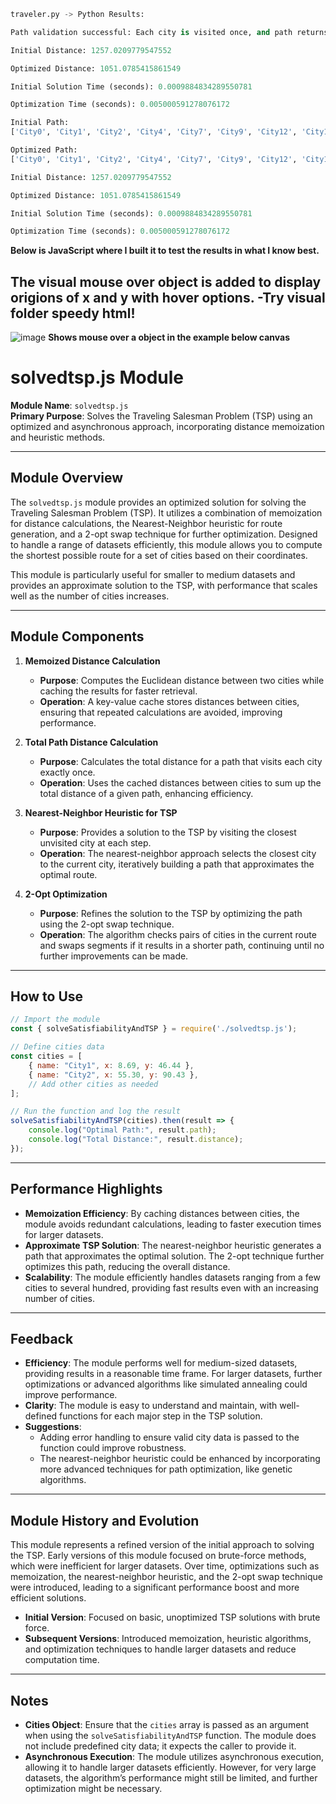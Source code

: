 ```python
traveler.py -> Python Results:

Path validation successful: Each city is visited once, and path returns to origin.

Initial Distance: 1257.0209779547552

Optimized Distance: 1051.0785415861549

Initial Solution Time (seconds): 0.0009884834289550781

Optimization Time (seconds): 0.005000591278076172

Initial Path: 
['City0', 'City1', 'City2', 'City4', 'City7', 'City9', 'City12', 'City14', 'City17', 'City19', 'City22', 'City24', 'City27', 'City29', 'City32', 'City34', 'City37', 'City39', 'City42', 'City44', 'City47', 'City49', 'City48', 'City46', 'City45', 'City43', 'City41', 'City40', 'City38', 'City36', 'City35', 'City33', 'City31', 'City30', 'City28', 'City26', 'City25', 'City23', 'City21', 'City20', 'City18', 'City16', 'City15', 'City13', 'City11', 'City10', 'City8', 'City6', 'City5', 'City3', 'City0']

Optimized Path: 
['City0', 'City1', 'City2', 'City4', 'City7', 'City9', 'City12', 'City14', 'City17', 'City19', 'City22', 'City24', 'City27', 'City29', 'City32', 'City34', 'City37', 'City39', 'City42', 'City44', 'City47', 'City49', 'City48', 'City46', 'City45', 'City43', 'City41', 'City40', 'City38', 'City36', 'City35', 'City33', 'City31', 'City30', 'City28', 'City26', 'City25', 'City23', 'City21', 'City20', 'City18', 'City16', 'City15', 'City13', 'City11', 'City10', 'City8', 'City6', 'City5', 'City3', 'City0']

Initial Distance: 1257.0209779547552

Optimized Distance: 1051.0785415861549

Initial Solution Time (seconds): 0.0009884834289550781

Optimization Time (seconds): 0.005000591278076172
```

**Below is JavaScript where I built it to test the results in what I know best.**

## **The visual mouse over object is added to display origions of x and y with hover options.** -**Try visual folder speedy html**!
![image](https://github.com/user-attachments/assets/e05afe75-d47c-4978-8673-54e2a30b6cf6)
**Shows mouse over a object in the example below canvas**


# **solvedtsp.js Module**

**Module Name**: `solvedtsp.js`  
**Primary Purpose**: Solves the Traveling Salesman Problem (TSP) using an optimized and asynchronous approach, incorporating distance memoization and heuristic methods.

---

## **Module Overview**

The `solvedtsp.js` module provides an optimized solution for solving the Traveling Salesman Problem (TSP). It utilizes a combination of memoization for distance calculations, the Nearest-Neighbor heuristic for route generation, and a 2-opt swap technique for further optimization. Designed to handle a range of datasets efficiently, this module allows you to compute the shortest possible route for a set of cities based on their coordinates.

This module is particularly useful for smaller to medium datasets and provides an approximate solution to the TSP, with performance that scales well as the number of cities increases.

---

## **Module Components**

1. **Memoized Distance Calculation**  
   - **Purpose**: Computes the Euclidean distance between two cities while caching the results for faster retrieval.
   - **Operation**: A key-value cache stores distances between cities, ensuring that repeated calculations are avoided, improving performance.

2. **Total Path Distance Calculation**  
   - **Purpose**: Calculates the total distance for a path that visits each city exactly once.
   - **Operation**: Uses the cached distances between cities to sum up the total distance of a given path, enhancing efficiency.

3. **Nearest-Neighbor Heuristic for TSP**  
   - **Purpose**: Provides a solution to the TSP by visiting the closest unvisited city at each step.
   - **Operation**: The nearest-neighbor approach selects the closest city to the current city, iteratively building a path that approximates the optimal route.

4. **2-Opt Optimization**  
   - **Purpose**: Refines the solution to the TSP by optimizing the path using the 2-opt swap technique.
   - **Operation**: The algorithm checks pairs of cities in the current route and swaps segments if it results in a shorter path, continuing until no further improvements can be made.

---

## **How to Use**

```javascript
// Import the module
const { solveSatisfiabilityAndTSP } = require('./solvedtsp.js');

// Define cities data
const cities = [
    { name: "City1", x: 8.69, y: 46.44 },
    { name: "City2", x: 55.30, y: 90.43 },
    // Add other cities as needed
];

// Run the function and log the result
solveSatisfiabilityAndTSP(cities).then(result => {
    console.log("Optimal Path:", result.path);
    console.log("Total Distance:", result.distance);
});
```

---

## **Performance Highlights**

- **Memoization Efficiency**: By caching distances between cities, the module avoids redundant calculations, leading to faster execution times for larger datasets.
- **Approximate TSP Solution**: The nearest-neighbor heuristic generates a path that approximates the optimal solution. The 2-opt technique further optimizes this path, reducing the overall distance.
- **Scalability**: The module efficiently handles datasets ranging from a few cities to several hundred, providing fast results even with an increasing number of cities.

---

## **Feedback**

- **Efficiency**: The module performs well for medium-sized datasets, providing results in a reasonable time frame. For larger datasets, further optimizations or advanced algorithms like simulated annealing could improve performance.
- **Clarity**: The module is easy to understand and maintain, with well-defined functions for each major step in the TSP solution.
- **Suggestions**:  
  - Adding error handling to ensure valid city data is passed to the function could improve robustness.
  - The nearest-neighbor heuristic could be enhanced by incorporating more advanced techniques for path optimization, like genetic algorithms.

---

## **Module History and Evolution**

This module represents a refined version of the initial approach to solving the TSP. Early versions of this module focused on brute-force methods, which were inefficient for larger datasets. Over time, optimizations such as memoization, the nearest-neighbor heuristic, and the 2-opt swap technique were introduced, leading to a significant performance boost and more efficient solutions.

- **Initial Version**: Focused on basic, unoptimized TSP solutions with brute force.
- **Subsequent Versions**: Introduced memoization, heuristic algorithms, and optimization techniques to handle larger datasets and reduce computation time.

---

## **Notes**

- **Cities Object**: Ensure that the `cities` array is passed as an argument when using the `solveSatisfiabilityAndTSP` function. The module does not include predefined city data; it expects the caller to provide it.
- **Asynchronous Execution**: The module utilizes asynchronous execution, allowing it to handle larger datasets efficiently. However, for very large datasets, the algorithm’s performance might still be limited, and further optimization might be necessary.
